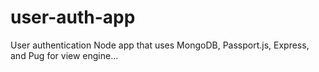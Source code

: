 # user-auth-app
User authentication Node app that uses MongoDB, Passport.js, Express, and Pug for view engine...
